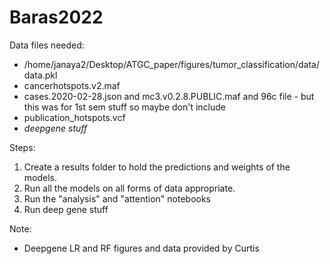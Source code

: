 # Baras2022
Data files needed:
- /home/janaya2/Desktop/ATGC_paper/figures/tumor_classification/data/data.pkl
- cancerhotspots.v2.maf
- cases.2020-02-28.json and mc3.v0.2.8.PUBLIC.maf and 96c file -  but this was for 1st sem stuff so maybe don't include
- publication_hotspots.vcf 
- *deepgene stuff*

Steps:
1. Create a results folder to hold the predictions and weights of the models.
2. Run all the models on all forms of data appropriate.
3. Run the "analysis" and "attention" notebooks
4. Run deep gene stuff

Note:
- Deepgene LR and RF figures and data provided by Curtis
